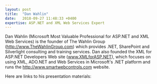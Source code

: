 ```yaml
---
layout: post
title:  "Dan Wahlin"
date:   2018-09-27 11:48:33 +0400
expertise: ASP.NET and XML Web Services Expert
---
```


Dan Wahlin (Microsoft Most Valuable Professional for ASP.NET and XML Web Services) is the founder of The Wahlin Group (http://www.TheWahlinGroup.com) which provides .NET, SharePoint and Silverlight consulting and training services. Dan also founded the XML for ASP.NET Developers Web site (www.XMLforASP.NET), which focuses on using XML, ADO.NET and Web Services in Microsoft's .NET platform and runs the http://www.smartwebcontrols.com website. 

Here are links to his presentation materials:

